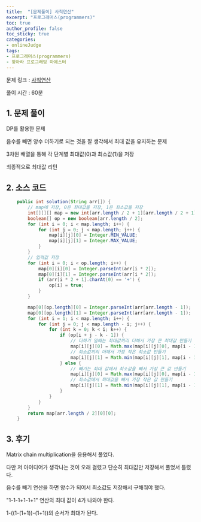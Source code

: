 ```yaml
---
title:  "[문제풀이] 사칙연산"
excerpt: "프로그래머스(programmers)"
toc: true
author_profile: false
toc_sticky: true
categories:
- onlineJudge
tags:
- 프로그래머스(programmers)
- 찾아라 프로그래밍 마에스터
---
```


문제 링크 : [사칙연산](https://programmers.co.kr/learn/courses/30/lessons/1843)

풀이 시간 : 60분


## 1. 문제 풀이

DP를 활용한 문제

음수를 빼면 양수 더하기로 되는 것을 잘 생각해서 최대 값을 유지하는 문제

3차원 배열을 통해 각 단계별 최대값(0)과 최소값(1)을 저장

최종적으로 최대값 리턴


## 2. 소스 코드

```java
    public int solution(String arr[]) {
		// map에 저장, 0은 최대값을 저장, 1은 최소값을 저장
		int[][][] map = new int[arr.length / 2 + 1][arr.length / 2 + 1][2];
		boolean[] op = new boolean[arr.length / 2];
		for (int i = 0; i < map.length; i++) {
			for (int j = 0; j < map.length; j++) {
				map[i][j][0] = Integer.MIN_VALUE;
				map[i][j][1] = Integer.MAX_VALUE;
			}
		}
		// 입력값 저장
		for (int i = 0; i < op.length; i++) {
			map[0][i][0] = Integer.parseInt(arr[i * 2]);
			map[0][i][1] = Integer.parseInt(arr[i * 2]);
			if (arr[i * 2 + 1].charAt(0) == '+') {
				op[i] = true;
			}
		}

		map[0][op.length][0] = Integer.parseInt(arr[arr.length - 1]);
		map[0][op.length][1] = Integer.parseInt(arr[arr.length - 1]);
		for (int i = 1; i < map.length; i++) {
			for (int j = 0; j < map.length - i; j++) {
				for (int k = 0; k < i; k++) {
					if (op[i + j - k - 1]) {
						// 더하기 일때는 최대값끼리 더해서 가장 큰 최대값 만들기
						map[i][j][0] = Math.max(map[i][j][0], map[i - 1 - k][j][0] + map[k][i + j - k][0]);
						// 최소값끼리 더해서 가장 작은 최소값 만들기
						map[i][j][1] = Math.min(map[i][j][1], map[i - 1 - k][j][1] + map[k][i + j - k][1]);
					} else {
						// 빼기는 최대 값에서 최소값을 빼서 가장 큰 값 만들기
						map[i][j][0] = Math.max(map[i][j][0], map[i - 1 - k][j][0] - map[k][i + j - k][1]);
						// 최소값에서 최대값을 빼서 가장 작은 값 만들기
						map[i][j][1] = Math.min(map[i][j][1], map[i - 1 - k][j][1] - map[k][i + j - k][0]);
					}
				}
			}
		}
		return map[arr.length / 2][0][0];
	}
```

## 3. 후기

Matrix chain multiplication을 응용해서 풀었다.

다만 저 아이디어가 생각나는 것이 오래 걸렸고 단순히 최대값만 저장해서 풀었서 틀렸다.

음수를 빼기 연산을 하면 양수가 되어서 최소값도 저장해서 구해줘야 했다.

"1-1-1+1-1+1" 연산의 최대 값이 4가 나와야 한다.

1-((1-(1+1))-(1+1))의 순서가 최대가 된다.